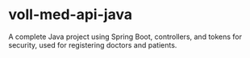 # voll-med-api-java
A complete Java project using Spring Boot, controllers, and tokens for security, used for registering doctors and patients.
